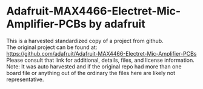 
# Adafruit-MAX4466-Electret-Mic-Amplifier-PCBs by adafruit  
This is a harvested standardized copy of a project from github.  
The original project can be found at:  
https://github.com/adafruit/Adafruit-MAX4466-Electret-Mic-Amplifier-PCBs  
Please consult that link for additional, details, files, and license information.  
Note: It was auto harvested and if the original repo had more than one board file or anything out of the ordinary the files here are likely not representative.  
    